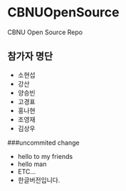 # CBNUOpenSource
CBNU Open Source Repo

## 참가자 명단
* 소현섭
* 강산
* 양승빈
* 고경표
* 홍나현
* 조영재
* 김상우


###uncommited change
* hello to my friends
* hello man
* ETC...
* 한글버전입니다.